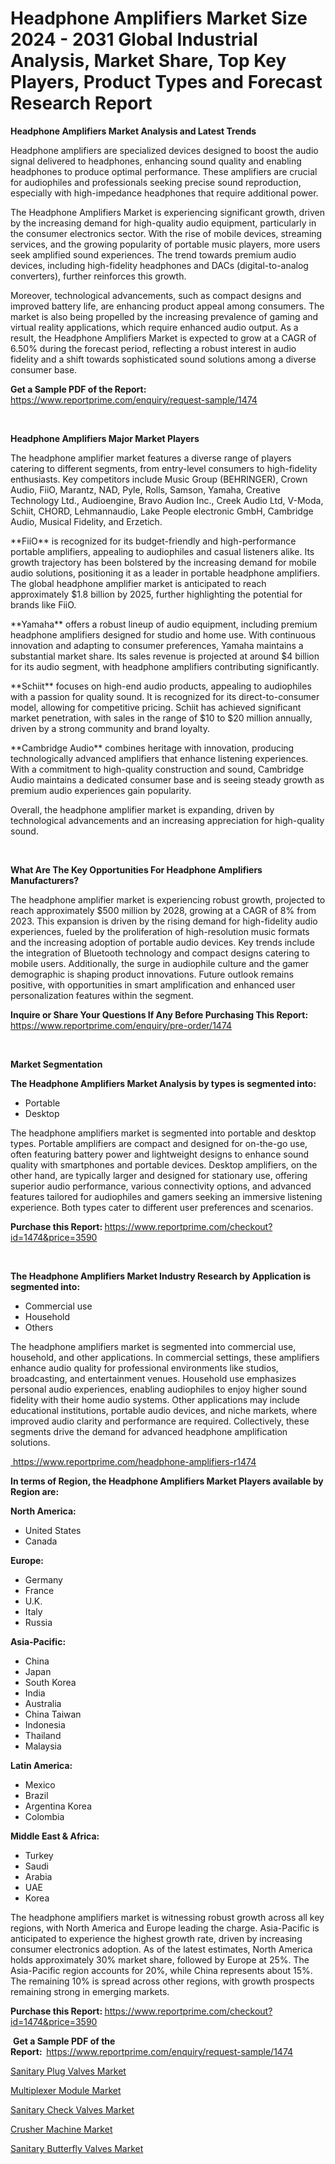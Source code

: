 <p><h1>Headphone Amplifiers Market Size 2024 - 2031 Global Industrial Analysis, Market Share, Top Key Players, Product Types and Forecast Research Report</h1></p><p><strong>Headphone Amplifiers Market Analysis and Latest Trends</strong></p>
<p><p>Headphone amplifiers are specialized devices designed to boost the audio signal delivered to headphones, enhancing sound quality and enabling headphones to produce optimal performance. These amplifiers are crucial for audiophiles and professionals seeking precise sound reproduction, especially with high-impedance headphones that require additional power. </p><p>The Headphone Amplifiers Market is experiencing significant growth, driven by the increasing demand for high-quality audio equipment, particularly in the consumer electronics sector. With the rise of mobile devices, streaming services, and the growing popularity of portable music players, more users seek amplified sound experiences. The trend towards premium audio devices, including high-fidelity headphones and DACs (digital-to-analog converters), further reinforces this growth. </p><p>Moreover, technological advancements, such as compact designs and improved battery life, are enhancing product appeal among consumers. The market is also being propelled by the increasing prevalence of gaming and virtual reality applications, which require enhanced audio output. As a result, the Headphone Amplifiers Market is expected to grow at a CAGR of 6.50% during the forecast period, reflecting a robust interest in audio fidelity and a shift towards sophisticated sound solutions among a diverse consumer base.</p></p>
<p><strong>Get a Sample PDF of the Report:&nbsp;</strong> <a href="https://www.reportprime.com/enquiry/request-sample/1474?utm_campaign=1991&utm_medium=2&utm_source=Github&utm_content=ia&utm_term=24122024&utm_id=headphone-amplifiers">https://www.reportprime.com/enquiry/request-sample/1474</a></p>
<p>&nbsp;</p>
<p><strong>Headphone Amplifiers Major Market Players</strong></p>
<p><p>The headphone amplifier market features a diverse range of players catering to different segments, from entry-level consumers to high-fidelity enthusiasts. Key competitors include Music Group (BEHRINGER), Crown Audio, FiiO, Marantz, NAD, Pyle, Rolls, Samson, Yamaha, Creative Technology Ltd., Audioengine, Bravo Audion Inc., Creek Audio Ltd, V-Moda, Schiit, CHORD, Lehmannaudio, Lake People electronic GmbH, Cambridge Audio, Musical Fidelity, and Erzetich.</p><p>**FiiO** is recognized for its budget-friendly and high-performance portable amplifiers, appealing to audiophiles and casual listeners alike. Its growth trajectory has been bolstered by the increasing demand for mobile audio solutions, positioning it as a leader in portable headphone amplifiers. The global headphone amplifier market is anticipated to reach approximately $1.8 billion by 2025, further highlighting the potential for brands like FiiO.</p><p>**Yamaha** offers a robust lineup of audio equipment, including premium headphone amplifiers designed for studio and home use. With continuous innovation and adapting to consumer preferences, Yamaha maintains a substantial market share. Its sales revenue is projected at around $4 billion for its audio segment, with headphone amplifiers contributing significantly.</p><p>**Schiit** focuses on high-end audio products, appealing to audiophiles with a passion for quality sound. It is recognized for its direct-to-consumer model, allowing for competitive pricing. Schiit has achieved significant market penetration, with sales in the range of $10 to $20 million annually, driven by a strong community and brand loyalty.</p><p>**Cambridge Audio** combines heritage with innovation, producing technologically advanced amplifiers that enhance listening experiences. With a commitment to high-quality construction and sound, Cambridge Audio maintains a dedicated consumer base and is seeing steady growth as premium audio experiences gain popularity.</p><p>Overall, the headphone amplifier market is expanding, driven by technological advancements and an increasing appreciation for high-quality sound.</p></p>
<p>&nbsp;</p>
<p><strong>What Are The Key Opportunities For Headphone Amplifiers Manufacturers?</strong></p>
<p><p>The headphone amplifier market is experiencing robust growth, projected to reach approximately $500 million by 2028, growing at a CAGR of 8% from 2023. This expansion is driven by the rising demand for high-fidelity audio experiences, fueled by the proliferation of high-resolution music formats and the increasing adoption of portable audio devices. Key trends include the integration of Bluetooth technology and compact designs catering to mobile users. Additionally, the surge in audiophile culture and the gamer demographic is shaping product innovations. Future outlook remains positive, with opportunities in smart amplification and enhanced user personalization features within the segment.</p></p>
<p><strong>Inquire or Share Your Questions If Any Before Purchasing This Report:</strong> <a href="https://www.reportprime.com/enquiry/pre-order/1474?utm_campaign=1991&utm_medium=2&utm_source=Github&utm_content=ia&utm_term=24122024&utm_id=headphone-amplifiers">https://www.reportprime.com/enquiry/pre-order/1474</a></p>
<p>&nbsp;</p>
<p><strong>Market Segmentation</strong></p>
<p><strong>The Headphone Amplifiers Market Analysis by types is segmented into:</strong></p>
<p><ul><li>Portable</li><li>Desktop</li></ul></p>
<p><p>The headphone amplifiers market is segmented into portable and desktop types. Portable amplifiers are compact and designed for on-the-go use, often featuring battery power and lightweight designs to enhance sound quality with smartphones and portable devices. Desktop amplifiers, on the other hand, are typically larger and designed for stationary use, offering superior audio performance, various connectivity options, and advanced features tailored for audiophiles and gamers seeking an immersive listening experience. Both types cater to different user preferences and scenarios.</p></p>
<p><strong>Purchase this Report:&nbsp;</strong><a href="https://www.reportprime.com/checkout?id=1474&price=3590&utm_campaign=1991&utm_medium=2&utm_source=Github&utm_content=ia&utm_term=24122024&utm_id=headphone-amplifiers">https://www.reportprime.com/checkout?id=1474&price=3590</a></p>
<p>&nbsp;</p>
<p><strong>The Headphone Amplifiers Market Industry Research by Application is segmented into:</strong></p>
<p><ul><li>Commercial use</li><li>Household</li><li>Others</li></ul></p>
<p><p>The headphone amplifiers market is segmented into commercial use, household, and other applications. In commercial settings, these amplifiers enhance audio quality for professional environments like studios, broadcasting, and entertainment venues. Household use emphasizes personal audio experiences, enabling audiophiles to enjoy higher sound fidelity with their home audio systems. Other applications may include educational institutions, portable audio devices, and niche markets, where improved audio clarity and performance are required. Collectively, these segments drive the demand for advanced headphone amplification solutions.</p></p>
<p><a href="https://www.reportprime.com/headphone-amplifiers-r1474?utm_campaign=1991&utm_medium=2&utm_source=Github&utm_content=ia&utm_term=24122024&utm_id=headphone-amplifiers">&nbsp;https://www.reportprime.com/headphone-amplifiers-r1474</a></p>
<p><strong>In terms of Region, the Headphone Amplifiers Market Players available by Region are:</strong></p>
<p>
    <p> <strong> North America: </strong>
        <ul>
            <li>United States</li>
            <li>Canada</li>
        </ul>
        </p> 
    <p> <strong> Europe: </strong>
        <ul>
            <li>Germany</li>
            <li>France</li>
            <li>U.K.</li>
            <li>Italy</li>
            <li>Russia</li>
        </ul>
        </p> 
    <p> <strong> Asia-Pacific: </strong>
        <ul>
            <li>China</li>
            <li>Japan</li>
            <li>South Korea</li>
            <li>India</li>
            <li>Australia</li>
            <li>China Taiwan</li>
            <li>Indonesia</li>
            <li>Thailand</li>
            <li>Malaysia</li>
        </ul>
        </p> 
    <p> <strong> Latin America: </strong>
        <ul>
            <li>Mexico</li>
            <li>Brazil</li>
            <li>Argentina Korea</li>
            <li>Colombia</li>
        </ul>
        </p> 
    <p> <strong> Middle East & Africa: </strong>
        <ul>
            <li>Turkey</li>
            <li>Saudi</li>
            <li>Arabia</li>
            <li>UAE</li>
            <li>Korea</li>
        </ul>
    </p>
    </p>
<p><p>The headphone amplifiers market is witnessing robust growth across all key regions, with North America and Europe leading the charge. Asia-Pacific is anticipated to experience the highest growth rate, driven by increasing consumer electronics adoption. As of the latest estimates, North America holds approximately 30% market share, followed by Europe at 25%. The Asia-Pacific region accounts for 20%, while China represents about 15%. The remaining 10% is spread across other regions, with growth prospects remaining strong in emerging markets.</p></p>
<p><strong>Purchase this Report: </strong><a href="https://www.reportprime.com/checkout?id=1474&price=3590&utm_campaign=1991&utm_medium=2&utm_source=Github&utm_content=ia&utm_term=24122024&utm_id=headphone-amplifiers">https://www.reportprime.com/checkout?id=1474&price=3590</a></p>
<p>&nbsp;<strong>Get a Sample PDF of the Report:&nbsp;&nbsp;</strong><a href="https://www.reportprime.com/enquiry/request-sample/1474?utm_campaign=1991&utm_medium=2&utm_source=Github&utm_content=ia&utm_term=24122024&utm_id=headphone-amplifiers">https://www.reportprime.com/enquiry/request-sample/1474</a></p>
<p><strong></strong></p>
<p><p><a href="https://www.linkedin.com/pulse/sanitary-plug-valves-market-trend-projected-continue-rapid-watqe?utm_campaign=1991&utm_medium=2&utm_source=Github&utm_content=ia&utm_term=24122024&utm_id=headphone-amplifiers">Sanitary Plug Valves Market</a></p><p><a href="https://github.com/YashRP12/Market-Research-Report-List-6/blob/main/multiplexer-module-market.md?utm_campaign=1991&utm_medium=2&utm_source=Github&utm_content=ia&utm_term=24122024&utm_id=headphone-amplifiers">Multiplexer Module Market</a></p><p><a href="https://www.linkedin.com/pulse/sanitary-check-valves-revenue-growth-report-2024-2031-yhhee?utm_campaign=1991&utm_medium=2&utm_source=Github&utm_content=ia&utm_term=24122024&utm_id=headphone-amplifiers">Sanitary Check Valves Market</a></p><p><a href="https://www.linkedin.com/pulse/disruption-innovation-crusher-machine-industry-market-pirle?utm_campaign=1991&utm_medium=2&utm_source=Github&utm_content=ia&utm_term=24122024&utm_id=headphone-amplifiers">Crusher Machine Market</a></p><p><a href="https://www.linkedin.com/pulse/sanitary-butterfly-valves-market-trends-2024-2031-analysis-6z0ie?utm_campaign=1991&utm_medium=2&utm_source=Github&utm_content=ia&utm_term=24122024&utm_id=headphone-amplifiers">Sanitary Butterfly Valves Market</a></p></p>
